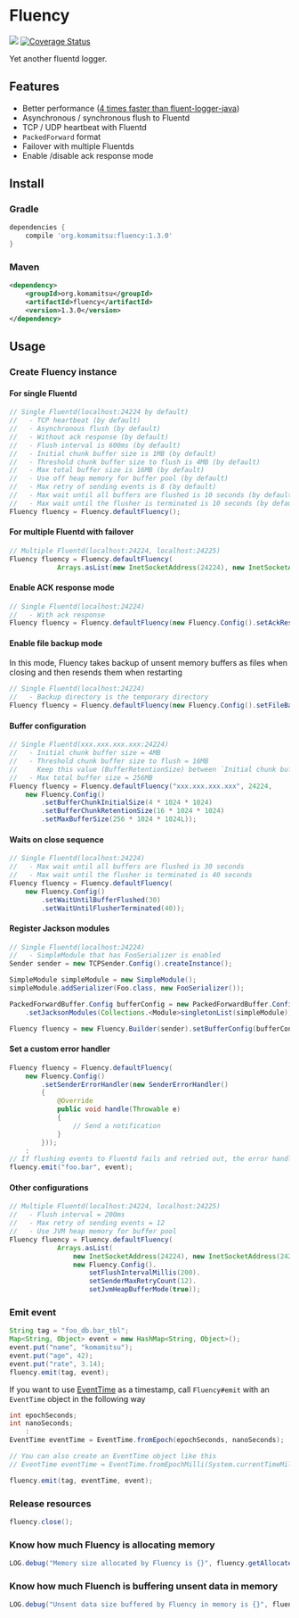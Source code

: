 # Fluency
[<img src="https://travis-ci.org/komamitsu/fluency.svg?branch=master"/>](https://travis-ci.org/komamitsu/fluency) [![Coverage Status](https://coveralls.io/repos/komamitsu/fluency/badge.svg?branch=master&service=github)](https://coveralls.io/github/komamitsu/fluency?branch=master)

Yet another fluentd logger.

## Features

* Better performance ([4 times faster than fluent-logger-java](https://gist.github.com/komamitsu/c1e4045fe2ddb108cfbf12d5f014b683))
* Asynchronous / synchronous flush to Fluentd
* TCP / UDP heartbeat with Fluentd
* `PackedForward` format
* Failover with multiple Fluentds
* Enable /disable ack response mode

## Install

### Gradle

```groovy
dependencies {
    compile 'org.komamitsu:fluency:1.3.0'
}
```

### Maven

```xml
<dependency>
    <groupId>org.komamitsu</groupId>
    <artifactId>fluency</artifactId>
    <version>1.3.0</version>
</dependency>
```
 
## Usage

### Create Fluency instance

#### For single Fluentd

```java
// Single Fluentd(localhost:24224 by default)
//   - TCP heartbeat (by default)
//   - Asynchronous flush (by default)
//   - Without ack response (by default)
//   - Flush interval is 600ms (by default)
//   - Initial chunk buffer size is 1MB (by default)
//   - Threshold chunk buffer size to flush is 4MB (by default)
//   - Max total buffer size is 16MB (by default)
//   - Use off heap memory for buffer pool (by default)
//   - Max retry of sending events is 8 (by default)
//   - Max wait until all buffers are flushed is 10 seconds (by default)
//   - Max wait until the flusher is terminated is 10 seconds (by default)
Fluency fluency = Fluency.defaultFluency();
```

#### For multiple Fluentd with failover

```java    
// Multiple Fluentd(localhost:24224, localhost:24225)
Fluency fluency = Fluency.defaultFluency(
			Arrays.asList(new InetSocketAddress(24224), new InetSocketAddress(24225)));
```

#### Enable ACK response mode

```java
// Single Fluentd(localhost:24224)
//   - With ack response
Fluency fluency = Fluency.defaultFluency(new Fluency.Config().setAckResponseMode(true));
```

#### Enable file backup mode

In this mode, Fluency takes backup of unsent memory buffers as files when closing and then resends them when restarting

```java
// Single Fluentd(localhost:24224)
//   - Backup directory is the temporary directory
Fluency fluency = Fluency.defaultFluency(new Fluency.Config().setFileBackupDir(System.getProperty("java.io.tmpdir")));
```

#### Buffer configuration

```java
// Single Fluentd(xxx.xxx.xxx.xxx:24224)
//   - Initial chunk buffer size = 4MB
//   - Threshold chunk buffer size to flush = 16MB
//     Keep this value (BufferRetentionSize) between `Initial chunk buffer size` and `Max total buffer size`
//   - Max total buffer size = 256MB
Fluency fluency = Fluency.defaultFluency("xxx.xxx.xxx.xxx", 24224,
	new Fluency.Config()
	    .setBufferChunkInitialSize(4 * 1024 * 1024)
	    .setBufferChunkRetentionSize(16 * 1024 * 1024)
	    .setMaxBufferSize(256 * 1024 * 1024L));
```

#### Waits on close sequence

```java
// Single Fluentd(localhost:24224)
//   - Max wait until all buffers are flushed is 30 seconds
//   - Max wait until the flusher is terminated is 40 seconds
Fluency fluency = Fluency.defaultFluency(
	new Fluency.Config()
        .setWaitUntilBufferFlushed(30)
        .setWaitUntilFlusherTerminated(40));
```

#### Register Jackson modules
```java
// Single Fluentd(localhost:24224)
//   - SimpleModule that has FooSerializer is enabled
Sender sender = new TCPSender.Config().createInstance();

SimpleModule simpleModule = new SimpleModule();
simpleModule.addSerializer(Foo.class, new FooSerializer());

PackedForwardBuffer.Config bufferConfig = new PackedForwardBuffer.Config()
	.setJacksonModules(Collections.<Module>singletonList(simpleModule));

Fluency fluency = new Fluency.Builder(sender).setBufferConfig(bufferConfig).build();
```

#### Set a custom error handler
```java
Fluency fluency = Fluency.defaultFluency(
    new Fluency.Config()
        .setSenderErrorHandler(new SenderErrorHandler()
        {
            @Override
            public void handle(Throwable e)
            {
                // Send a notification
            }
        }));
	:
// If flushing events to Fluentd fails and retried out, the error handler is called back.
fluency.emit("foo.bar", event);
```

#### Other configurations

```java
// Multiple Fluentd(localhost:24224, localhost:24225)
//   - Flush interval = 200ms
//   - Max retry of sending events = 12
//   - Use JVM heap memory for buffer pool
Fluency fluency = Fluency.defaultFluency(
			Arrays.asList(
				new InetSocketAddress(24224), new InetSocketAddress(24225)),
				new Fluency.Config().
					setFlushIntervalMillis(200).
					setSenderMaxRetryCount(12).
					setJvmHeapBufferMode(true));
```

### Emit event

```java
String tag = "foo_db.bar_tbl";
Map<String, Object> event = new HashMap<String, Object>();
event.put("name", "komamitsu");
event.put("age", 42);
event.put("rate", 3.14);
fluency.emit(tag, event);
```

If you want to use [EventTime](https://github.com/fluent/fluentd/wiki/Forward-Protocol-Specification-v1#eventtime-ext-format) as a timestamp, call `Fluency#emit` with an `EventTime` object in the following way

```java
int epochSeconds;
int nanoSeconds;
    :
EventTime eventTime = EventTime.fromEpoch(epochSeconds, nanoSeconds);

// You can also create an EventTime object like this
// EventTime eventTime = EventTime.fromEpochMilli(System.currentTimeMillis());

fluency.emit(tag, eventTime, event);
```

### Release resources

```java
fluency.close();
```

### Know how much Fluency is allocating memory

```java
LOG.debug("Memory size allocated by Fluency is {}", fluency.getAllocatedBufferSize());
```

### Know how much Fluench is buffering unsent data in memory

```java
LOG.debug("Unsent data size buffered by Fluency in memory is {}", fluency.getBufferedDataSize());
```
